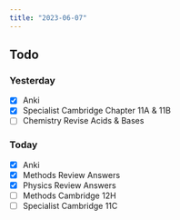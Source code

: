 ```yaml
---
title: "2023-06-07"
---
```


## Todo
### Yesterday
- [x] Anki
- [x] Specialist Cambridge Chapter 11A & 11B
- [ ] Chemistry Revise Acids & Bases
### Today
- [x] Anki
- [x] Methods Review Answers
- [x] Physics Review Answers
- [ ] Methods Cambridge 12H
- [ ] Specialist Cambridge 11C